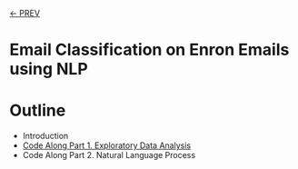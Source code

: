 [<- PREV](../README.md)

# Email Classification on Enron Emails using NLP

# Outline
- Introduction
- [Code Along Part 1. Exploratory Data Analysis](enronemail-part1.md)
- Code Along Part 2. Natural Language Process
